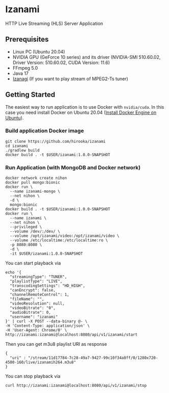# Izanami

HTTP Live Streaming (HLS) Server Application

## Prerequisites

- Linux PC (Ubuntu 20.04)
- NVIDIA GPU (GeForce 10 series) and its driver (NVIDIA-SMI 510.60.02, Driver Version: 510.60.02, CUDA Version: 11.6)
- FFmpeg 5.0
- Java 17
- [Izanagi](https://github.com/hirooka/izanagi) (If you want to play stream of MPEG2-Ts tuner)

## Getting Started

The easiest way to run application is to use Docker with `nvidia/cuda`. In this case you need install Docker on Ubuntu 20.04 ([Install Docker Engine on Ubuntu](https://docs.docker.com/engine/install/ubuntu/)).

### Build application Docker image

```
git clone https://github.com/hirooka/izanami
cd izanami
./gradlew build
docker build . -t $USER/izanami:1.0.0-SNAPSHOT
```

### Run Application (with MongoDB and Docker network)

```
docker network create nihon
docker pull mongo:bionic
docker run \
  --name izanami-mongo \
  --net nihon \
  -d \
  mongo:bionic
docker build . -t $USER/izanami:1.0.0-SNAPSHOT
docker run \
  --name izanami \
  --net nihon \
  --privileged \
  --volume /dev/:/dev/ \
  --volume /opt/izanami/video:/opt/izanami/video \
  --volume /etc/localtime:/etc/localtime:ro \
  -p 8080:8080 \
  -d \
  -it $USER/izanami:1.0.0-SNAPSHOT
```

You can start playback via

```
echo '{
  "streamingType": "TUNER",
  "playlistType": "LIVE",
  "transcodingSettings": "HD_HIGH",
  "canEncrypt": false,
  "channelRemoteControl": 1,
  "fileName": "",
  "videoResolution": null,
  "videoBitrate": "0",
  "audioBitrate": 0,
  "username": "izanami"
}' | curl -X POST --data-binary @- \
-H 'Content-Type: application/json' \
-H 'User-Agent: Chrome/0' \
http://izanami:izanami@localhost:8080/api/v1/izanami/start
```

Then you can get m3u8 playlist URI as response

```
{
  "uri" : "/stream/11d17784-7c28-49a7-9427-99c10f34a8ff/0/1280x720-4500-160/live/izanamih264.m3u8"
}
```

You can stop playback via

```
curl http://izanami:izanami@localhost:8080/api/v1/izanami/stop
```
